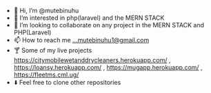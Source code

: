 - 👋 Hi, I’m @mutebinuhu
- 👀 I’m interested in php(laravel) and the MERN STACK
- 💞️ I’m looking to collaborate on any project in the MERN STACK and PHP(Laravel)
- 📫 How to reach me ...mutebinuhu1@gmail.com 
- 🍸 Some of my live projects https://citymobilewetanddrycleaners.herokuapp.com/ , https://loansy.herokuapp.com/ , https://mugapp.herokuapp.com/ , https://fleetms.cml.ug/
- ⬇️ Feel free to clone other repositories
<!---
mutebinuhu/mutebinuhu is a ✨ special ✨ repository because its `README.md` (this file) appears on your GitHub profile.
You can click the Preview link to take a look at your changes.
--->
